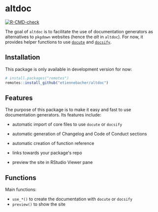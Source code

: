 # altdoc


[![R-CMD-check](https://github.com/etiennebacher/altdoc/workflows/R-CMD-check/badge.svg)](https://github.com/etiennebacher/altdoc/actions)

The goal of `altdoc` is to facilitate the use of documentation generators as alternatives to `pkgdown` websites (hence the *alt* in `altdoc`). For now, it provides helper functions to use [`docute`](https://docute.org/) and [`docsify`](https://docsify.js.org/#/). 

## Installation

This package is only available in development version for now:
```r
# install.packages("remotes")
remotes::install_github("etiennebacher/altdoc")
```

## Features

The purpose of this package is to make it easy and fast to use documentation generators. Its features include:

* automatic import of core files to use `docute` or `docsify`

* automatic generation of Changelog and Code of Conduct sections

* automatic creation of function reference

* links towards your package's repo

* preview the site in RStudio Viewer pane


## Functions

Main functions:

* `use_*()` to create the documentation with `docute` or `docsify`
* `preview()` to show the site
